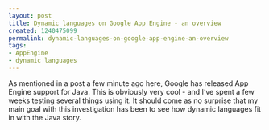 ```yaml
---
layout: post
title: Dynamic languages on Google App Engine - an overview
created: 1240475099
permalink: dynamic-languages-on-google-app-engine-an-overview
tags:
- AppEngine
- dynamic languages
---
```

<p>As mentioned in a post a few minute ago here, Google has released App Engine support for Java. This is obviously very cool - and I&rsquo;ve spent a few weeks testing several things using it. It should come as no surprise that my main goal with this investigation has been to see how dynamic languages fit in with the Java story.</p>
